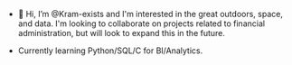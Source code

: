 - 👋 Hi, I’m @Kram-exists and I'm interested in the great outdoors, space, and data. I'm looking to collaborate on projects related to financial administration, but will look to expand this in the future.

- Currently learning Python/SQL/C for BI/Analytics.


